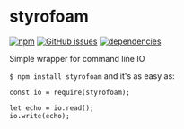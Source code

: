 # styrofoam

[![npm](https://img.shields.io/npm/v/styrofoam.svg)](https://www.npmjs.com/package/styrofoam) [![GitHub issues](https://img.shields.io/github/issues/metalcanine/styrofoam.svg)](https://github.com/metalcanine/styrofoam/issues) [![dependencies](https://img.shields.io/badge/dependencies-No%20dependency-brightgreen.svg)](package.json)

Simple wrapper for command line IO

`$ npm install styrofoam` and it's as easy as:

```
const io = require(styrofoam);

let echo = io.read();
io.write(echo);
```
